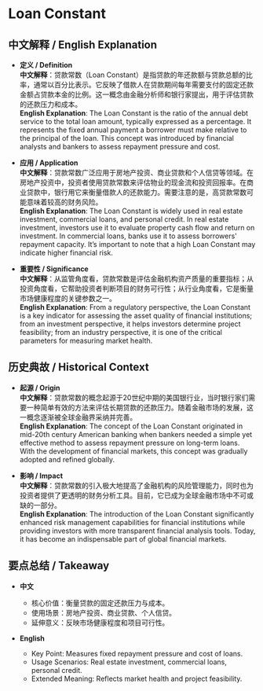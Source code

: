 # Loan Constant

## 中文解释 / English Explanation

* **定义 / Definition**  
  **中文解释**：贷款常数（Loan Constant）是指贷款的年还款额与贷款总额的比率，通常以百分比表示。它反映了借款人在贷款期间每年需要支付的固定还款金额占贷款本金的比例。这一概念由金融分析师和银行家提出，用于评估贷款的还款压力和成本。  
  **English Explanation**: The Loan Constant is the ratio of the annual debt service to the total loan amount, typically expressed as a percentage. It represents the fixed annual payment a borrower must make relative to the principal of the loan. This concept was introduced by financial analysts and bankers to assess repayment pressure and cost.

* **应用 / Application**  
  **中文解释**：贷款常数广泛应用于房地产投资、商业贷款和个人信贷等领域。在房地产投资中，投资者使用贷款常数来评估物业的现金流和投资回报率。在商业贷款中，银行用它来衡量借款人的还款能力。需要注意的是，高贷款常数可能意味着较高的财务风险。  
  **English Explanation**: The Loan Constant is widely used in real estate investment, commercial loans, and personal credit. In real estate investment, investors use it to evaluate property cash flow and return on investment. In commercial loans, banks use it to assess borrowers' repayment capacity. It’s important to note that a high Loan Constant may indicate higher financial risk.

* **重要性 / Significance**  
  **中文解释**：从监管角度看，贷款常数是评估金融机构资产质量的重要指标；从投资角度看，它帮助投资者判断项目的财务可行性；从行业角度看，它是衡量市场健康程度的关键参数之一。  
  **English Explanation**: From a regulatory perspective, the Loan Constant is a key indicator for assessing the asset quality of financial institutions; from an investment perspective, it helps investors determine project feasibility; from an industry perspective, it is one of the critical parameters for measuring market health.

## 历史典故 / Historical Context

* **起源 / Origin**  
  **中文解释**：贷款常数的概念起源于20世纪中期的美国银行业，当时银行家们需要一种简单有效的方法来评估长期贷款的还款压力。随着金融市场的发展，这一概念逐渐被全球金融界采纳并完善。  
  **English Explanation**: The concept of the Loan Constant originated in mid-20th century American banking when bankers needed a simple yet effective method to assess repayment pressure on long-term loans. With the development of financial markets, this concept was gradually adopted and refined globally.

* **影响 / Impact**  
  **中文解释**：贷款常数的引入极大地提高了金融机构的风险管理能力，同时也为投资者提供了更透明的财务分析工具。目前，它已成为全球金融市场中不可或缺的一部分。  
  **English Explanation**: The introduction of the Loan Constant significantly enhanced risk management capabilities for financial institutions while providing investors with more transparent financial analysis tools. Today, it has become an indispensable part of global financial markets.

## 要点总结 / Takeaway

* **中文**  
  - 核心价值：衡量贷款的固定还款压力与成本。
  - 使用场景：房地产投资、商业贷款、个人信贷。
  - 延伸意义：反映市场健康程度和项目可行性。

* **English**  
  - Key Point: Measures fixed repayment pressure and cost of loans.
  - Usage Scenarios: Real estate investment, commercial loans, personal credit.
  - Extended Meaning: Reflects market health and project feasibility.